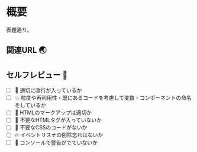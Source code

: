 # 概要

表題通り。

## 関連URL 🌏

## セルフレビュー 🐥

- [ ] 🥚 適切に改行が入っているか
- [ ] 💥 粒度や再利用性・既にあるコードを考慮して変数・コンポーネントの命名をしているか
- [ ] 🐣 HTMLのマークアップは適切か
- [ ] 🐥 不要なHTMLタグが入っていないか
- [ ] 🐔 不要なCSSのコードがないか
- [ ] 🔥 イベントリスナの削除忘れはないか
- [ ] 🍗 コンソールで警告がでていないか
